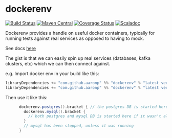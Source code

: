 dockerenv
====

[![Build Status](https://travis-ci.org/aaronp/dockerenv.svg?branch=master)](https://travis-ci.org/aaronp/dockerenv)
[![Maven Central](https://maven-badges.herokuapp.com/maven-central/com.github.aaronp/dockerenv_2.13/badge.png)](https://maven-badges.herokuapp.com/maven-central/com.github.aaronp/dockerenv_2.13)
[![Coverage Status](https://coveralls.io/repos/github/aaronp/dockerenv/badge.svg?branch=master)](https://coveralls.io/github/aaronp/dockerenv?branch=master)
[![Scaladoc](https://javadoc-badge.appspot.com/com.github.aaronp/dockerenv_2.13.svg?label=scaladoc)](https://javadoc-badge.appspot.com/com.github.aaronp/dockerenv_2.13)

Dockerenv provides a handle on useful docker containers, typically for running tests against real services as opposed to
having to mock.
 

See docs [here](https://aaronp.github.io/dockerenv/index.html)

The gist is that we can easily spin up real services (databases, kafka clusters, etc) which we can then connect against.

e.g. Import docker env in your build like this:

```scala
libraryDependencies += "com.github.aaronp" %% "dockerenv" % "latest version" % "test" classifier "tests"
libraryDependencies += "com.github.aaronp" %% "dockerenv" % "latest version" % "test" 
```

Then use it like this:

```scala
      dockerenv.postgres().bracket { // the postgres DB is started here if it wasn't already running
        dockerenv.mysql().bracket { 
          // both postgres and mysql DB is started here if it wasn't already running
        }
        // mysql has been stopped, unless it was running
      }
```